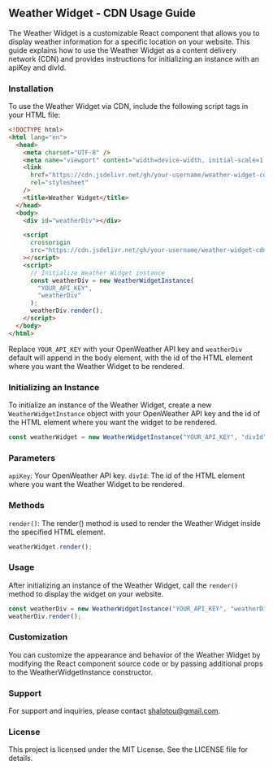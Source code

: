 ## Weather Widget - CDN Usage Guide

The Weather Widget is a customizable React component that allows you to display weather information for a specific location on your website. This guide explains how to use the Weather Widget as a content delivery network (CDN) and provides instructions for initializing an instance with an apiKey and divId.

### Installation

To use the Weather Widget via CDN, include the following script tags in your HTML file:

```html
<!DOCTYPE html>
<html lang="en">
  <head>
    <meta charset="UTF-8" />
    <meta name="viewport" content="width=device-width, initial-scale=1.0" />
    <link
      href="https://cdn.jsdelivr.net/gh/your-username/weather-widget-cdn@main/build/static/css/main.d5289b2f.css"
      rel="stylesheet"
    />
    <title>Weather Widget</title>
  </head>
  <body>
    <div id="weatherDiv"></div>

    <script
      crossorigin
      src="https://cdn.jsdelivr.net/gh/your-username/weather-widget-cdn@main/build/static/js/main.c3a408dd.js"
    ></script>
    <script>
      // Initialize Weather Widget instance
      const weatherDiv = new WeatherWidgetInstance(
        "YOUR_API_KEY",
        "weatherDiv"
      );
      weatherDiv.render();
    </script>
  </body>
</html>
```

Replace `YOUR_API_KEY` with your OpenWeather API key and `weatherDiv` default will append in the body element, with the
id of the HTML element where you want the Weather Widget to be rendered.

### Initializing an Instance

To initialize an instance of the Weather Widget, create
a new `WeatherWidgetInstance` object with your OpenWeather API key and the id of
the HTML element where you want the widget to be rendered.

```js
const weatherWidget = new WeatherWidgetInstance("YOUR_API_KEY", "divId");
```

### Parameters

`apiKey`: Your OpenWeather API key.
`divId`: The id of the HTML element where you
want the Weather Widget to be rendered.

### Methods

`render()`: The render() method is
used to render the Weather Widget inside the specified HTML element.

```js
weatherWidget.render();
```

### Usage

After initializing an instance of the Weather
Widget, call the `render()` method to display the widget on your website.

```js
const weatherDiv = new WeatherWidgetInstance("YOUR_API_KEY", "weatherDiv");
weatherDiv.render();
```

### Customization

You can customize the
appearance and behavior of the Weather Widget by modifying the React component
source code or by passing additional props to the WeatherWidgetInstance
constructor.

### Support

For support and inquiries, please contact
shalotou@gmail.com.

### License

This project is licensed under the MIT License.
See the LICENSE file for details.

